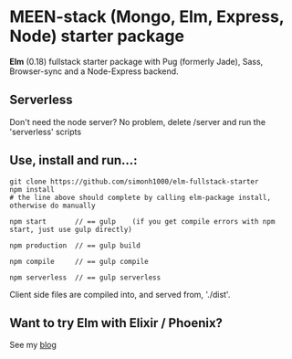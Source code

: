 # MEEN-stack (Mongo, Elm, Express, Node) starter package

**Elm** (0.18) fullstack starter package with Pug (formerly Jade), Sass, Browser-sync and a Node-Express backend.

## Serverless

Don't need the node server?  No problem, delete /server and run the 'serverless' scripts

## Use, install and run...:

```
git clone https://github.com/simonh1000/elm-fullstack-starter
npm install
# the line above should complete by calling elm-package install, otherwise do manually

npm start       // == gulp    (if you get compile errors with npm start, just use gulp directly)

npm production  // == gulp build

npm compile     // == gulp compile

npm serverless  // == gulp serverless
```

Client side files are compiled into, and served from, './dist'.

<!-- ## Hotloading!!!!
See my [Webpack starter](https://github.com/simonh1000/elm-hot-loader) -->

## Want to try Elm with Elixir / Phoenix?
See my [blog](http://simonh1000.github.io/2016/10/elm-phoenix-gulp/)
